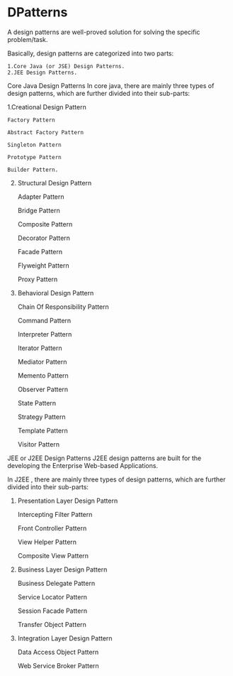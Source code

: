 # DPatterns

A design patterns are well-proved solution for solving the specific problem/task.

Basically, design patterns are categorized into two parts:

    1.Core Java (or JSE) Design Patterns.
    2.JEE Design Patterns.

Core Java Design Patterns
In core java, there are mainly three types of design patterns, which are further divided into their sub-parts:

1.Creational Design Pattern

    Factory Pattern
    
    Abstract Factory Pattern
    
    Singleton Pattern
    
    Prototype Pattern
    
    Builder Pattern.
    
2. Structural Design Pattern
 
    Adapter Pattern
  
    Bridge Pattern
    
    Composite Pattern
    
    Decorator Pattern
    
    Facade Pattern
    
    Flyweight Pattern
    
    Proxy Pattern
3. Behavioral Design Pattern
    
    Chain Of Responsibility Pattern
    
    Command Pattern
    
    Interpreter Pattern
    
    Iterator Pattern
    
    Mediator Pattern
    
    Memento Pattern
    
    Observer Pattern
    
    State Pattern
    
    Strategy Pattern
    
    Template Pattern
    
    Visitor Pattern

JEE or J2EE Design Patterns
J2EE design patterns are built for the developing the Enterprise Web-based Applications.

In J2EE , there are mainly three types of design patterns, which are further divided into their sub-parts:


1. Presentation Layer Design Pattern
    
    Intercepting Filter Pattern
    
    Front Controller Pattern
    
    View Helper Pattern
    
    Composite View Pattern
    
2. Business Layer Design Pattern
    
    Business Delegate Pattern
    
    Service Locator Pattern
    
    Session Facade Pattern
    
    Transfer Object Pattern
    
3. Integration Layer Design Pattern
    
    Data Access Object Pattern
    
    Web Service Broker Pattern


